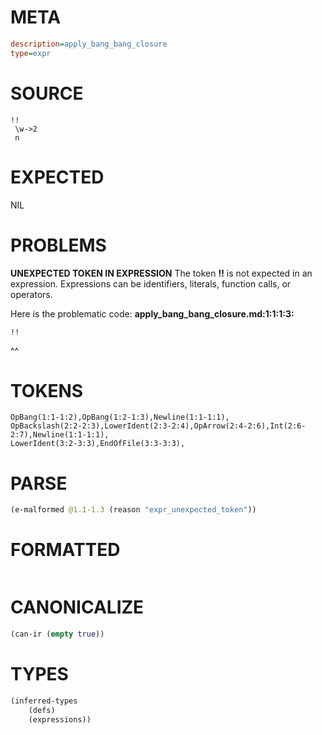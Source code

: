 # META
~~~ini
description=apply_bang_bang_closure
type=expr
~~~
# SOURCE
~~~roc
!!
 \w->2
 n
~~~
# EXPECTED
NIL
# PROBLEMS
**UNEXPECTED TOKEN IN EXPRESSION**
The token **!!** is not expected in an expression.
Expressions can be identifiers, literals, function calls, or operators.

Here is the problematic code:
**apply_bang_bang_closure.md:1:1:1:3:**
```roc
!!
```
^^


# TOKENS
~~~zig
OpBang(1:1-1:2),OpBang(1:2-1:3),Newline(1:1-1:1),
OpBackslash(2:2-2:3),LowerIdent(2:3-2:4),OpArrow(2:4-2:6),Int(2:6-2:7),Newline(1:1-1:1),
LowerIdent(3:2-3:3),EndOfFile(3:3-3:3),
~~~
# PARSE
~~~clojure
(e-malformed @1.1-1.3 (reason "expr_unexpected_token"))
~~~
# FORMATTED
~~~roc

~~~
# CANONICALIZE
~~~clojure
(can-ir (empty true))
~~~
# TYPES
~~~clojure
(inferred-types
	(defs)
	(expressions))
~~~
